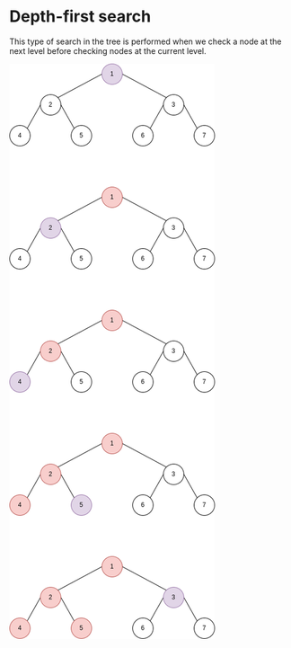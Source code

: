 # Depth-first search

This type of search in the tree is performed when we 
check a node at the next level before checking nodes at
the current level.

![Diagram](https://github.com/Daniel-March-Portfolio/.github/blob/main/drawio/depth_first_search_flowchart.drawio.png)

